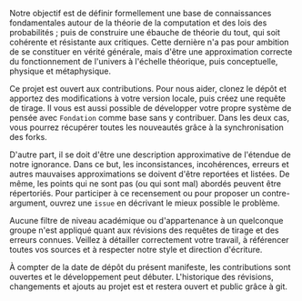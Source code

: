 Notre objectif est de définir formellement une base de connaissances fondamentales autour de la théorie de la computation et des lois des probabilités ; puis de construire une ébauche de théorie du tout, qui soit cohérente et résistante aux critiques. Cette dernière n'a pas pour ambition de se constituer en vérité générale, mais d'être une approximation correcte du fonctionnement de l'univers à l'échelle théorique, puis conceptuelle, physique et métaphysique.

Ce projet est ouvert aux contributions. Pour nous aider, clonez le dépôt et apportez des modifications à votre version locale, puis créez une requête de tirage. Il vous est aussi possible de développer votre propre système de pensée avec `Fondation` comme base sans y contribuer. Dans les deux cas, vous pourrez récupérer toutes les nouveautés grâce à la synchronisation des forks. 

D'autre part, il se doit d'être une description approximative de l'étendue de notre ignorance. Dans ce but, les inconsistances, incohérences, erreurs et autres mauvaises approximations se doivent d'être reportées et listées. De même, les points qui ne sont pas (ou qui sont mal) abordés peuvent être répertoriés. Pour participer à ce recensement ou pour proposer un contre-argument, ouvrez une `issue` en décrivant le mieux possible le problème.

Aucune filtre de niveau académique ou d'appartenance à un quelconque groupe n'est appliqué quant aux révisions des requêtes de tirage et des erreurs connues. Veillez à détailler correctement votre travail, à référencer toutes vos sources et à respecter notre style et direction d'écriture.

À compter de la date de dépôt du présent manifeste, les contributions sont ouvertes et le développement peut débuter. L'historique des révisions, changements et ajouts au projet est et restera ouvert et public grâce à git.
